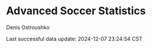# Advanced Soccer Statistics
Denis Ostroushko

<!-- gfm -->

Last successful data update: 2024-12-07 23:24:54 CST
